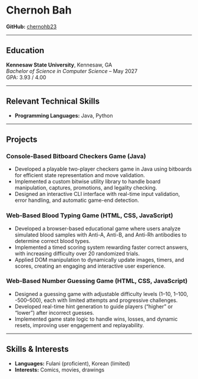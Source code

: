 
# Chernoh Bah
**GitHub:** [chernohb23](https://github.com/chernohb23)

---  
## Education
**Kennesaw State University**, Kennesaw, GA  
*Bachelor of Science in Computer Science* – May 2027  
GPA: 3.93 / 4.00

---  
## Relevant Technical Skills
- **Programming Languages:** Java, Python

---
## Projects
### Console-Based Bitboard Checkers Game (Java)
- Developed a playable two-player checkers game in Java using bitboards for efficient state representation and move validation.
- Implemented a custom bitwise utility library to handle board manipulation, captures, promotions, and legality checking.
- Designed an interactive CLI interface with real-time input validation, error handling, and automatic game-end detection.
### Web-Based Blood Typing Game (HTML, CSS, JavaScript)
- Developed a browser-based educational game where users analyze simulated blood samples with Anti-A, Anti-B, and Anti-Rh antibodies to determine correct blood types.
- Implemented a timed scoring system rewarding faster correct answers, with increasing difficulty over 20 randomized trials.
- Applied DOM manipulation to dynamically update images, timers, and scores, creating an engaging and interactive user experience.
### Web-Based Number Guessing Game (HTML, CSS, JavaScript)
- Designed a guessing game with adjustable difficulty levels (1–10, 1–100, -500–500), each with limited attempts and progressive challenges.
- Developed real-time hint generation to guide players (“higher” or “lower”) after incorrect guesses.
- Implemented game state logic to handle wins, losses, and dynamic resets, improving user engagement and replayability.

---  
## Skills & Interests
- **Languages:** Fulani (proficient), Korean (limited)
- **Interests:** Comics, movies, drawings
 
